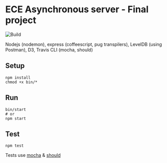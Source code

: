# ECE Asynchronous server - Final project

![Build](https://travis-ci.org/nadiacom/nodejsproject_ece_serverasync.svg?branch=master)

Nodejs (nodemon), express (coffeescript, pug transpilers), LevelDB (using Postman), D3, Travis CLI (mocha, should)

## Setup

```
npm install
chmod +x bin/*
```


## Run

```
bin/start
# or
npm start
```

## Test

```
npm test
```
Tests use [mocha](https://mochajs.org) & [should](https://shouldjs.github.io)
